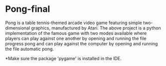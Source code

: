 # Pong-final

Pong is a table tennis-themed arcade video game featuring simple two-dimensional graphics, manufactured by Atari. The above project is a python implementation of the famous game with two modes available where players can play against one another by opening and running the file progress pong and can play against the computer by opening and running the file automatic pong.

*Make sure the package 'pygame' is installed in the IDE.
